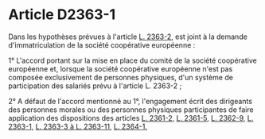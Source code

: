 # Article D2363-1

Dans les hypothèses prévues à l'article [L. 2363-2][1], est joint à la demande d'immatriculation de la société coopérative européenne : 

1° L'accord portant sur la mise en place du comité de la société coopérative européenne et, lorsque la société coopérative européenne n'est pas composée exclusivement de personnes physiques, d'un système de participation des salariés prévu à l'article L. 2363-2 ; 

2° A défaut de l'accord mentionné au 1°, l'engagement écrit des dirigeants des personnes morales ou des personnes physiques participantes de faire application des dispositions des articles [L. 2361-2][2], [L. 2361-5][3], [L. 2362-9][4], [L. 2363-1][5], [L. 2363-3 à L. 2363-11][6], [L. 2364-1.][7]

 [1]: /affichCodeArticle.do?cidTexte=LEGITEXT000006072050&idArticle=LEGIARTI000018047314&dateTexte=&categorieLien=cid
 [2]: /affichCodeArticle.do?cidTexte=LEGITEXT000006072050&idArticle=LEGIARTI000006902289&dateTexte=&categorieLien=cid
 [3]: /affichCodeArticle.do?cidTexte=LEGITEXT000006072050&idArticle=LEGIARTI000018047266&dateTexte=&categorieLien=cid
 [4]: /affichCodeArticle.do?cidTexte=LEGITEXT000006072050&idArticle=LEGIARTI000018047296&dateTexte=&categorieLien=cid
 [5]: /affichCodeArticle.do?cidTexte=LEGITEXT000006072050&idArticle=LEGIARTI000018047312&dateTexte=&categorieLien=cid
 [6]: /affichCodeArticle.do?cidTexte=LEGITEXT000006072050&idArticle=LEGIARTI000018047318&dateTexte=&categorieLien=cid
 [7]: /affichCodeArticle.do?cidTexte=LEGITEXT000006072050&idArticle=LEGIARTI000018047366&dateTexte=&categorieLien=cid